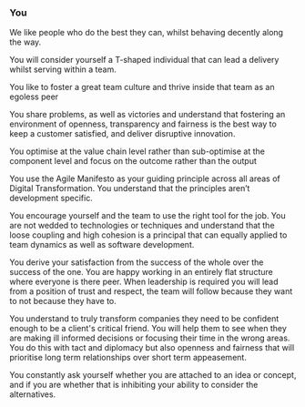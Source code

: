 ### You

We like people who do the best they can, whilst behaving decently along the way.

You will consider yourself a T-shaped individual that can lead a delivery whilst serving within a team.

You like to foster a great team culture and thrive inside that team as an egoless peer

You share problems, as well as victories and understand that fostering an environment of openness, transparency and fairness is the best way to keep a customer satisfied, and deliver disruptive innovation.

You optimise at the value chain level rather than sub-optimise at the component level and focus on the outcome rather than the output

You use the Agile Manifesto as your guiding principle across all areas of Digital Transformation. You understand that the principles aren’t development specific.

You encourage yourself and the team to use the right tool for the job. You are not wedded to technologies or techniques and understand that the loose coupling and high cohesion is a principal that can equally applied to team dynamics as well as software development.

You derive your satisfaction from the success of the whole over the success of the one. You are happy working in an entirely flat structure where everyone is there peer. When leadership is required you will lead from a position of trust and respect, the team will follow because they want to not because they have to.

You understand to truly transform companies they need to be confident enough to be a client's critical friend. You will help them to see when they are making ill informed decisions or focusing their time in the wrong areas. You do this with tact and diplomacy but also openness and fairness that will prioritise long term relationships over short term appeasement. 

You constantly ask yourself whether you are attached to an idea or concept, and if you are whether that is inhibiting your ability to consider the alternatives.
